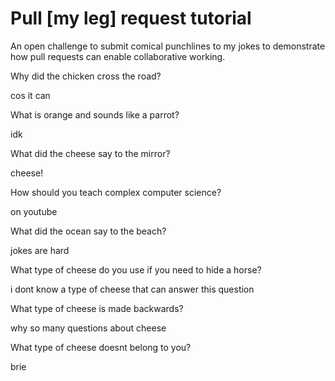 # Pull [my leg] request tutorial
An open challenge to submit comical punchlines to my jokes to demonstrate how pull requests can enable collaborative working. 

Why did the chicken cross the road? 

cos it can

What is orange and sounds like a parrot? 

idk

What did the cheese say to the mirror? 

cheese!

How should you teach complex computer science? 

on youtube

What did the ocean say to the beach?

jokes are hard

What type of cheese do you use if you need to hide a horse?

i dont know a type of cheese that can answer this question

What type of cheese is made backwards?

why so many questions about cheese

What type of cheese doesnt belong to you?

brie
